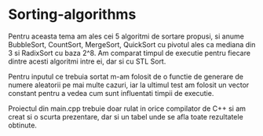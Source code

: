 # Sorting-algorithms
Pentru aceasta tema am ales cei 5 algoritmi de sortare propusi, si anume BubbleSort, CountSort, MergeSort, QuickSort cu pivotul ales ca mediana din 3 si RadixSort cu baza 2^8.
Am comparat timpul de executie pentru fiecare dintre acesti algoritmi intre ei, dar si cu STL Sort.

Pentru inputul ce trebuia sortat m-am folosit de o functie de generare de numere aleatorii pe mai multe cazuri, iar la ultimul test am folosit un vector constant pentru a vedea cum sunt influentati timpii de executie.

Proiectul din main.cpp trebuie doar rulat in orice compilator de C++ si am creat si o scurta prezentare, dar si un tabel unde se afla toate rezultatele obtinute.

